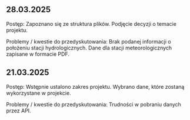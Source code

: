 ## 28.03.2025

Postęp: Zapoznano się ze struktura plików. Podjęcie decyzji o temacie projektu.

Problemy / kwestie do przedyskutowania: Brak podanej informacji o położeniu stacji hydrologicznych. Dane dla stacji meteorologicznych zapisane w formacie PDF.

## 21.03.2025

Postęp: Wstępnie ustalono zakres projektu. Wybrano dane, które zostaną wykorzystane w projekcie.

Problemy / kwestie do przedyskutowania: Trudności w pobraniu danych przez API.